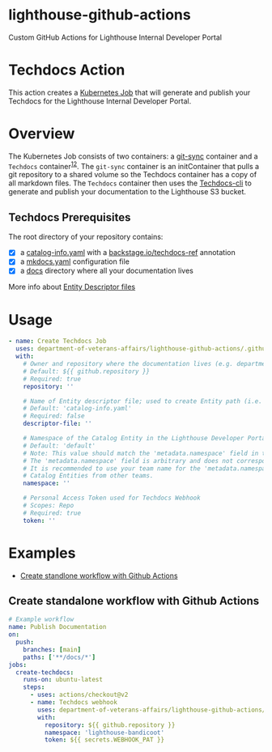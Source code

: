 # lighthouse-github-actions
Custom GitHub Actions for Lighthouse Internal Developer Portal

# Techdocs Action

This action creates a [Kubernetes Job](https://github.com/department-of-veterans-affairs/lighthouse-github-actions/blob/main/example-techdocs-job.yaml) that will generate and publish your Techdocs for the Lighthouse Internal Developer Portal.

# Overview
The Kubernetes Job consists of two containers:  a [git-sync](https://github.com/kubernetes/git-sync) container and a `Techdocs` container<sup>[1](https://github.com/department-of-veterans-affairs/lighthouse-github-actions/pkgs/container/lighthouse-github-actions%2Ftechdocs)[2](https://github.com/department-of-veterans-affairs/lighthouse-github-actions/blob/main/.techdocscontainer/base.Dockerfile)</sup>. The `git-sync` container is an initContainer that pulls a git repository to a shared volume so the Techdocs container has a copy of all markdown files. The `Techdocs` container then uses the [Techdocs-cli](https://backstage.io/docs/features/techdocs/cli) to generate and publish your documentation to the Lighthouse S3 bucket.

## Techdocs Prerequisites
The root directory of your repository contains:
 - [x] a [catalog-info.yaml](https://github.com/department-of-veterans-affairs/lighthouse-developer-portal/blob/main/catalog-info.yaml) with a [backstage.io/techdocs-ref](https://backstage.io/docs/features/software-catalog/well-known-annotations#backstageiotechdocs-ref) annotation
- [x] a [mkdocs.yaml](https://github.com/department-of-veterans-affairs/lighthouse-developer-portal/blob/main/mkdocs.yml) configuration file
- [x] a [docs](https://github.com/department-of-veterans-affairs/lighthouse-developer-portal/tree/main/docs) directory where all your documentation lives

More info about [Entity Descriptor files](https://backstage.io/docs/features/software-catalog/descriptor-format#overall-shape-of-an-entity)

# Usage

<!-- start usage -->
```yaml
- name: Create Techdocs Job
  uses: department-of-veterans-affairs/lighthouse-github-actions/.github/actions/techdocs@main
  with:
    # Owner and repository where the documentation lives (e.g. department-of-veterans-affairs/lighthouse-developer-portal)
    # Default: ${{ github.repository }}
    # Required: true
    repository: ''

    # Name of Entity descriptor file; used to create Entity path (i.e. namespace/kind/name)
    # Default: 'catalog-info.yaml'
    # Required: false
    descriptor-file: ''

    # Namespace of the Catalog Entity in the Lighthouse Developer Portal
    # Default: 'default'
    # Note: This value should match the 'metadata.namespace' field in the Entity descriptor file.
    # The 'metadata.namespace' field is arbitrary and does not correspond to an actual Kubernetes namespace.
    # It is recommended to use your team name for the 'metadata.namespace' field to prevent collisions with
    # Catalog Entities from other teams.
    namespace: ''

    # Personal Access Token used for Techdocs Webhook
    # Scopes: Repo
    # Required: true
    token: ''

```
<!-- end usage -->

# Examples
- [Create standlone workflow with Github Actions](#Create-standalone-workflow-with-github-actions)

## Create standalone workflow with Github Actions

```yaml
# Example workflow
name: Publish Documentation
on:
  push:
    branches: [main]
    paths: ['**/docs/*']
jobs:
  create-techdocs:
    runs-on: ubuntu-latest
    steps:
      - uses: actions/checkout@v2
      - name: Techdocs webhook
        uses: department-of-veterans-affairs/lighthouse-github-actions/.github/actions/techdocs-webhook@main
        with:
          repository: ${{ github.repository }}
          namespace: 'lighthouse-bandicoot'
          token: ${{ secrets.WEBHOOK_PAT }}
```
